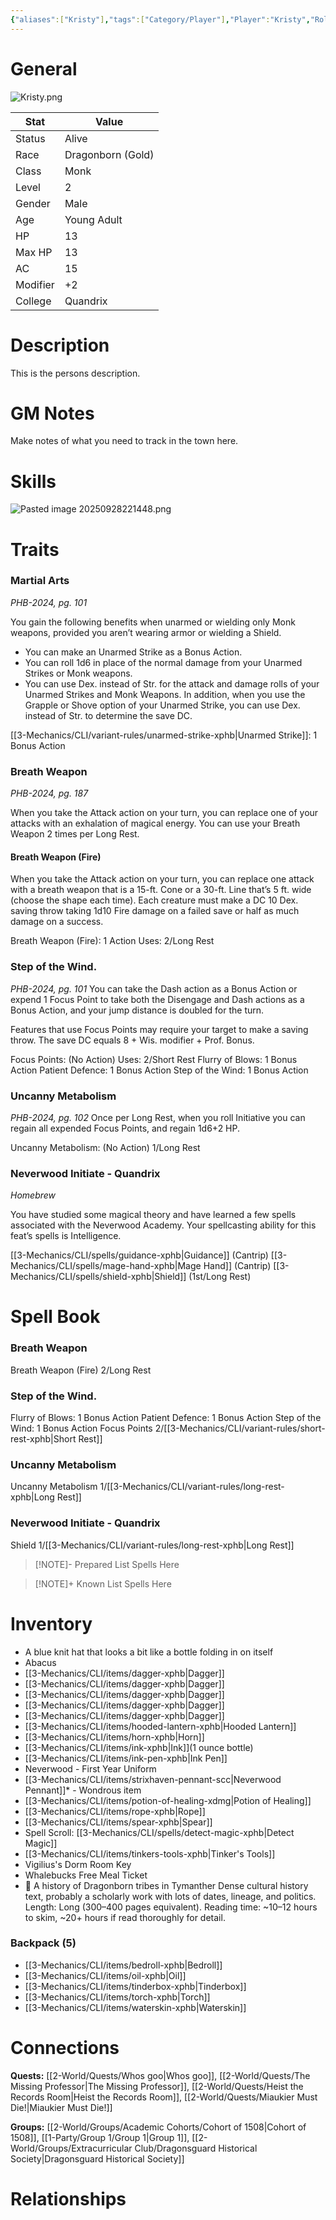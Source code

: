 ```yaml
---
{"aliases":["Kristy"],"tags":["Category/Player"],"Player":"Kristy","Role":"Player","level":2,"hp":13,"max_hp":13,"ac":15,"modifier":2,"pasperc":13,"Status":"Active","PlayerKnownLanguages":["Common","Common Sign Language","Draconic","Primordial"],"faction_standing":{"Faction Name 1":1,"Faction Name 3":3},"char_race":"Dragonborn","char_class":"Monk","char_gender":"Male","char_status":"Alive","char_age":"Young Adult","char_items":[],"Connected_Quests":["[[2-World/Quests/The Missing Professor.md|The Missing Professor]]","[[2-World/Quests/Whos goo.md|Whos goo]]","[[2-World/Quests/Heist the Records Room.md|Heist the Records Room]]","[[2-World/Quests/Miaukier Must Die!.md|Miaukier Must Die!]]"],"Connected_Groups":["[[Cohort of 1508|Cohort of 1508]]","[[1-Party/Group 1/Group 1.md|Group 1]]","[[Dragonsguard Historical Society|Dragonsguard Historical Society]]"],"parents":["Father","Mother"],"partner":["Partner"],"children":["Child"],"enemies":["Enemy"],"allies":["Friend"],"siblings":["Brother","Sister"],"obsidianUIMode":"preview","MyContainer":null,"MyCategory":null,"image":"Kristy.png","char_role":"Player","char_college":"Quandrix","dg-publish":true,"dg-path":"Party/Group 1/Vigilius Palamas.md","permalink":"/party/group-1/vigilius-palamas/","dgPassFrontmatter":true,"updated":"2025-10-02T14:19:34.000+01:00"}
---
```



# General

![Kristy.png](/img/user/z_Assets/character_art/Players/Kristy.png)

| Stat     | Value             |
| -------- | ----------------- |
| Status   | Alive             |
| Race     | Dragonborn (Gold) |
| Class    | Monk              |
| Level    | 2                 |
| Gender   | Male              |
| Age      | Young Adult       |
| HP       | 13                |
| Max HP   | 13                |
| AC       | 15                |
| Modifier | +2                |
| College  | Quandrix          |

# Description

This is the persons description. 


# GM Notes

Make notes of what you need to track in the town here. 

# Skills

![Pasted image 20250928221448.png](/img/user/z_Assets/Pasted%20image%2020250928221448.png)

# Traits

### Martial Arts
*PHB-2024, pg. 101*

You gain the following benefits when unarmed or wielding only Monk weapons, provided you aren’t wearing armor or wielding a Shield.

-  You can make an Unarmed Strike as a Bonus Action.
-  You can roll 1d6 in place of the normal damage from your Unarmed Strikes or Monk weapons.
-  You can use Dex. instead of Str. for the attack and damage rolls of your Unarmed Strikes and Monk Weapons. In addition, when you use the Grapple or Shove option of your Unarmed Strike, you can use Dex. instead of Str. to determine the save DC.

[[3-Mechanics/CLI/variant-rules/unarmed-strike-xphb\|Unarmed Strike]]: 1 Bonus Action

### Breath Weapon
*PHB-2024, pg. 187*

When you take the Attack action on your turn, you can replace one of your attacks with an exhalation of magical energy. You can use your Breath Weapon 2 times per Long Rest.

#### Breath Weapon (Fire)
When you take the Attack action on your turn, you can replace one attack with a breath weapon that is a 15-ft. Cone or a 30-ft. Line that’s 5 ft. wide (choose the shape each time). Each creature must make a DC 10 Dex. saving throw taking 1d10 Fire damage on a failed save or half as much damage on a success.

Breath Weapon (Fire): 1 Action
Uses: 2/Long Rest


### Step of the Wind.
*PHB-2024, pg. 101*
 You can take the Dash action as a Bonus Action or expend 1 Focus Point to take both the Disengage and Dash actions as a Bonus Action, and your jump distance is doubled for the turn.

Features that use Focus Points may require your target to make a saving throw. The save DC equals 8 + Wis. modifier + Prof. Bonus.

Focus Points: (No Action)
Uses: 2/Short Rest
Flurry of Blows: 1 Bonus Action
Patient Defence: 1 Bonus Action
Step of the Wind: 1 Bonus Action



### Uncanny Metabolism
*PHB-2024, pg. 102*
Once per Long Rest, when you roll Initiative you can regain all expended Focus Points, and regain 1d6+2 HP.

Uncanny Metabolism: (No Action) 1/Long Rest



### Neverwood Initiate - Quandrix
*Homebrew*

You have studied some magical theory and have learned a few spells associated with the Neverwood Academy.
Your spellcasting ability for this feat’s spells is Intelligence.

[[3-Mechanics/CLI/spells/guidance-xphb\|Guidance]] (Cantrip)
[[3-Mechanics/CLI/spells/mage-hand-xphb\|Mage Hand]] (Cantrip)
[[3-Mechanics/CLI/spells/shield-xphb\|Shield]] (1st/Long Rest)



# Spell Book

### Breath Weapon
Breath Weapon (Fire) 2/Long Rest


### Step of the Wind.
Flurry of Blows: 1 Bonus Action
Patient Defence: 1 Bonus Action
Step of the Wind: 1 Bonus Action
Focus Points 2/[[3-Mechanics/CLI/variant-rules/short-rest-xphb\|Short Rest]]


### Uncanny Metabolism
Uncanny Metabolism 1/[[3-Mechanics/CLI/variant-rules/long-rest-xphb\|Long Rest]]



### Neverwood Initiate - Quandrix
Shield 1/[[3-Mechanics/CLI/variant-rules/long-rest-xphb\|Long Rest]]



> [!NOTE]- Prepared
> List Spells Here

> [!NOTE]+ Known
> List Spells Here

# Inventory


- A blue knit hat that looks a bit like a bottle folding in on itself
- Abacus
- [[3-Mechanics/CLI/items/dagger-xphb\|Dagger]]
- [[3-Mechanics/CLI/items/dagger-xphb\|Dagger]]
- [[3-Mechanics/CLI/items/dagger-xphb\|Dagger]]
- [[3-Mechanics/CLI/items/dagger-xphb\|Dagger]]
- [[3-Mechanics/CLI/items/dagger-xphb\|Dagger]]
- [[3-Mechanics/CLI/items/hooded-lantern-xphb\|Hooded Lantern]]
- [[3-Mechanics/CLI/items/horn-xphb\|Horn]]
- [[3-Mechanics/CLI/items/ink-xphb\|Ink]](1 ounce bottle)
- [[3-Mechanics/CLI/items/ink-pen-xphb\|Ink Pen]]
- Neverwood - First Year Uniform
- [[3-Mechanics/CLI/items/strixhaven-pennant-scc\|Neverwood Pennant]]* - Wondrous item
- [[3-Mechanics/CLI/items/potion-of-healing-xdmg\|Potion of Healing]]
- [[3-Mechanics/CLI/items/rope-xphb\|Rope]]
- [[3-Mechanics/CLI/items/spear-xphb\|Spear]]
- Spell Scroll: [[3-Mechanics/CLI/spells/detect-magic-xphb\|Detect Magic]]
- [[3-Mechanics/CLI/items/tinkers-tools-xphb\|Tinker's Tools]]
- Vigilius's Dorm Room Key
- Whalebucks Free Meal Ticket
- 📖 A history of Dragonborn tribes in Tymanther
  Dense cultural history text, probably a scholarly work with lots of dates, lineage, and politics.
  Length: Long (300–400 pages equivalent).
  Reading time: ~10–12 hours to skim, ~20+ hours if read thoroughly for detail.

### Backpack (5)
- [[3-Mechanics/CLI/items/bedroll-xphb\|Bedroll]]
- [[3-Mechanics/CLI/items/oil-xphb\|Oil]]
- [[3-Mechanics/CLI/items/tinderbox-xphb\|Tinderbox]]
- [[3-Mechanics/CLI/items/torch-xphb\|Torch]]
- [[3-Mechanics/CLI/items/waterskin-xphb\|Waterskin]]



# Connections


**Quests:** [[2-World/Quests/Whos goo\|Whos goo]], [[2-World/Quests/The Missing Professor\|The Missing Professor]], [[2-World/Quests/Heist the Records Room\|Heist the Records Room]], [[2-World/Quests/Miaukier Must Die!\|Miaukier Must Die!]]

**Groups:** [[2-World/Groups/Academic Cohorts/Cohort of 1508\|Cohort of 1508]], [[1-Party/Group 1/Group 1\|Group 1]], [[2-World/Groups/Extracurricular Club/Dragonsguard Historical Society\|Dragonsguard Historical Society]]

# Relationships
